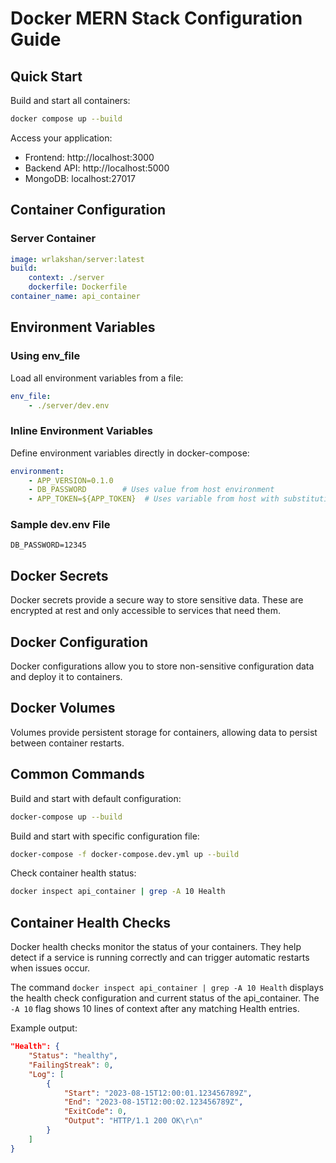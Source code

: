 # Docker MERN Stack Configuration Guide

## Quick Start

Build and start all containers:
```bash
docker compose up --build
```

Access your application:
- Frontend: http://localhost:3000
- Backend API: http://localhost:5000
- MongoDB: localhost:27017

## Container Configuration

### Server Container
```yaml
image: wrlakshan/server:latest
build:
    context: ./server
    dockerfile: Dockerfile
container_name: api_container
```

## Environment Variables

### Using env_file
Load all environment variables from a file:
```yaml
env_file:
    - ./server/dev.env
```

### Inline Environment Variables
Define environment variables directly in docker-compose:
```yaml
environment:
    - APP_VERSION=0.1.0
    - DB_PASSWORD        # Uses value from host environment
    - APP_TOKEN=${APP_TOKEN}  # Uses variable from host with substitution
```

### Sample dev.env File
```
DB_PASSWORD=12345
```

## Docker Secrets
Docker secrets provide a secure way to store sensitive data. These are encrypted at rest and only accessible to services that need them.

## Docker Configuration
Docker configurations allow you to store non-sensitive configuration data and deploy it to containers.

## Docker Volumes
Volumes provide persistent storage for containers, allowing data to persist between container restarts.

## Common Commands

Build and start with default configuration:
```bash
docker-compose up --build
```

Build and start with specific configuration file:
```bash
docker-compose -f docker-compose.dev.yml up --build
```

Check container health status:
```bash
docker inspect api_container | grep -A 10 Health
```

## Container Health Checks
Docker health checks monitor the status of your containers. They help detect if a service is running correctly and can trigger automatic restarts when issues occur.

The command `docker inspect api_container | grep -A 10 Health` displays the health check configuration and current status of the api_container. The `-A 10` flag shows 10 lines of context after any matching Health entries.

Example output:
```json
"Health": {
    "Status": "healthy",
    "FailingStreak": 0,
    "Log": [
        {
            "Start": "2023-08-15T12:00:01.123456789Z",
            "End": "2023-08-15T12:00:02.123456789Z",
            "ExitCode": 0,
            "Output": "HTTP/1.1 200 OK\r\n"
        }
    ]
}
```